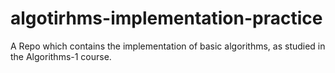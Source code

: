 # algotirhms-implementation-practice
A Repo which contains the implementation of basic algorithms, as studied in the Algorithms-1 course.
